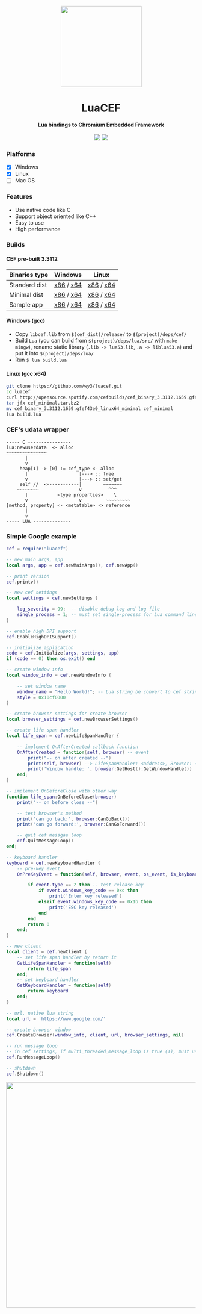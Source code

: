 <p align="center">
	<a href="https://github.com/wy3/luacef">
		<img src="https://github.com/wy3/luacef/raw/master/lcf.png" alt="" width="215px">
	</a>
	<h1 align="center"> LuaCEF </h1>
	<p align="center">
    	<strong>Lua bindings to Chromium Embedded Framework</strong>
	<br><br>
	<img src="https://img.shields.io/badge/lua-5.1+-brightgreen.svg">
	<img src="https://img.shields.io/badge/cef-3.3112/chr60-blue.svg">
	<br>
 	</p>
</p>

### Platforms
- [x] Windows
- [x] Linux
- [ ] Mac OS

### Features
- Use native code like C
- Support object oriented like C++
- Easy to use
- High performance

### Builds

#### CEF pre-built 3.3112

 Binaries type| Windows | Linux
--|--|--
Standard dist | [x86](http://opensource.spotify.com/cefbuilds/cef_binary_3.3112.1659.gfef43e0_windows32.tar.bz2) / [x64](http://opensource.spotify.com/cefbuilds/cef_binary_3.3112.1659.gfef43e0_windows64.tar.bz2) | [x86](http://opensource.spotify.com/cefbuilds/cef_binary_3.3112.1659.gfef43e0_linux32.tar.bz2) / [x64](http://opensource.spotify.com/cefbuilds/cef_binary_3.3112.1659.gfef43e0_linux64.tar.bz2)
Minimal dist | [x86](http://opensource.spotify.com/cefbuilds/cef_binary_3.3112.1659.gfef43e0_windows32_minimal.tar.bz2) / [x64](http://opensource.spotify.com/cefbuilds/cef_binary_3.3112.1659.gfef43e0_windows64_minimal.tar.bz2) | [x86](http://opensource.spotify.com/cefbuilds/cef_binary_3.3112.1659.gfef43e0_linux32_minimal.tar.bz2) / [x64](http://opensource.spotify.com/cefbuilds/cef_binary_3.3112.1659.gfef43e0_linux64_minimal.tar.bz2)
Sample app | [x86](http://opensource.spotify.com/cefbuilds/cef_binary_3.3112.1659.gfef43e0_windows32_client.tar.bz2) / [x64](http://opensource.spotify.com/cefbuilds/cef_binary_3.3112.1659.gfef43e0_windows64_client.tar.bz2) | [x86](http://opensource.spotify.com/cefbuilds/cef_binary_3.3112.1659.gfef43e0_linux32_client.tar.bz2) / [x64](http://opensource.spotify.com/cefbuilds/cef_binary_3.3112.1659.gfef43e0_linux64_client.tar.bz2)

#### Windows (gcc)
- Copy `libcef.lib` from `$(cef_dist)/release/` to `$(project)/deps/cef/`
- Build `Lua` (you can build from `$(project)/deps/lua/src/` with `make mingw`), rename static library (`.lib -> lua53.lib`, `.a -> liblua53.a`) and put it into `$(project)/deps/lua/`
- Run `$ lua build.lua`

#### Linux (gcc x64)

```bash
git clone https://github.com/wy3/luacef.git
cd luacef
curl http://opensource.spotify.com/cefbuilds/cef_binary_3.3112.1659.gfef43e0_linux64_minimal.tar.bz2 --output cef_minimal.tar.bz2
tar jfx cef_minimal.tar.bz2
mv cef_binary_3.3112.1659.gfef43e0_linux64_minimal cef_minimal
lua build.lua
```

### CEF's udata wrapper

```
----- C ----------------
lua:newuserdata  <- alloc
~~~~~~~~~~~~~~~
       |
       v
     heap[1] -> [0] := cef_type <- alloc
       |                   |---> :: free
       v                   |---> :: set/get
     self //  <------------|        ~~~~~~~
    ~~~~~~~~               v          ^^^
       |           <type properties>    \
       v                   v         ~~~~~~~~~
[method, property] <- <metatable> -> reference
       |
       v
----- LUA --------------
```

### Simple Google example

```lua
cef = require("luacef")

-- new main args, app
local args, app = cef.newMainArgs(), cef.newApp() 

-- print version
cef.printv()

-- new cef settings
local settings = cef.newSettings {

    log_severity = 99;  -- disable debug log and log file       
    single_process = 1; -- must set single-process for Lua command line 
}

-- enable high DPI support
cef.EnableHighDPISupport()

-- initialize application
code = cef.Initialize(args, settings, app)
if (code == 0) then os.exit() end

-- create window info
local window_info = cef.newWindowInfo {

    -- set window name
    window_name = "Hello World!"; -- Lua string be convert to cef string, accept unicode
    style = 0x10cf0000
}

-- create browser settings for create browser
local browser_settings = cef.newBrowserSettings()

-- create life span handler
local life_span = cef.newLifeSpanHandler {

    -- implement OnAfterCreated callback function
    OnAfterCreated = function(self, browser) -- event
        print("-- on after created --")
        print(self, browser) --> LifeSpanHandler: <address>, Browser: <address>
        print('Window handle: ', browser:GetHost():GetWindowHandle())
    end;
}

-- implement OnBeforeClose with other way
function life_span:OnBeforeClose(browser)
    print("-- on before close --")

    -- test browser's method
    print('can go back:', browser:CanGoBack())
    print('can go forward:', browser:CanGoForward())

    -- quit cef messgae loop
    cef.QuitMessageLoop()
end;

-- keyboard handler
keyboard = cef.newKeyboardHandler {
    -- pre-key event
    OnPreKeyEvent = function(self, browser, event, os_event, is_keyboard_shortcut)

        if event.type == 2 then -- test release key
            if event.windows_key_code == 0xd then
                print('Enter key released')
            elseif event.windows_key_code == 0x1b then
                print('ESC key released')
            end
        end
        return 0
    end;
}

-- new client
local client = cef.newClient {
    -- set life span handler by return it
    GetLifeSpanHandler = function(self) 
        return life_span
    end;
    -- set keyboard handler
    GetKeyboardHandler = function(self)
        return keyboard
    end;
}

-- url, native lua string
local url = 'https://www.google.com/'

-- create browser window
cef.CreateBrowser(window_info, client, url, browser_settings, nil)

-- run message loop
-- in cef settings, if multi_threaded_message_loop is true (1), must use window message loop
cef.RunMessageLoop()

-- shutdown
cef.Shutdown()
```

<p align="center">
<img src="https://i.imgur.com/8mmTqjW.png" width="600">
</p>
